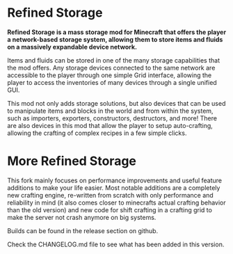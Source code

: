 # Refined Storage

**Refined Storage is a mass storage mod for Minecraft that offers the player a network-based storage system, allowing them to store items and fluids on a massively expandable device network.**

Items and fluids can be stored in one of the many storage capabilities that the mod offers. Any storage devices connected to the same network are accessible to the player through one simple Grid interface, allowing the player to access the inventories of many devices through a single unified GUI.

This mod not only adds storage solutions, but also devices that can be used to manipulate items and blocks in the world and from within the system, such as importers, exporters, constructors, destructors, and more! There are also devices in this mod that allow the player to setup auto-crafting, allowing the crafting of complex recipes in a few simple clicks.

# More Refined Storage

This fork mainly focuses on performance improvements and useful feature additions to make your life easier.
Most notable additions are a completely new crafting engine, re-written from scratch with only performance and reliability in mind (it also comes closer to minecrafts actual crafting behavior than the old version) and new code for shift crafting in a crafting grid to make the server not crash anymore on big systems.

Builds can be found in the release section on github.

Check the CHANGELOG.md file to see what has been added in this version.

